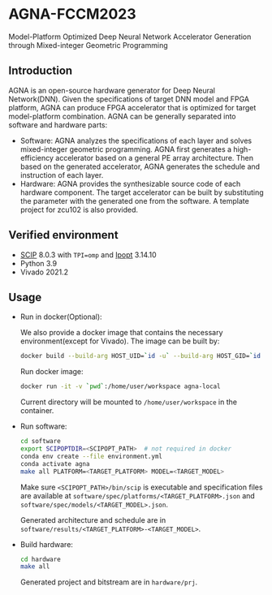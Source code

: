 # AGNA-FCCM2023

Model-Platform Optimized Deep Neural Network Accelerator Generation through Mixed-integer Geometric Programming

## Introduction

AGNA is an open-source hardware generator for Deep Neural Network(DNN). Given the specifications of target DNN model and FPGA platform, AGNA can produce FPGA accelerator that is optimized for target model-platform combination. AGNA can be generally separated into software and hardware parts:

- Software: AGNA analyzes the specifications of each layer and solves mixed-integer geometric programming. AGNA first generates a high-efficiency accelerator based on a general PE array architecture. Then based on the generated accelerator, AGNA generates the schedule and instruction of each layer.
- Hardware: AGNA provides the synthesizable source code of each hardware component. The target accelerator can be built by substituting the parameter with the generated one from the software. A template project for zcu102 is also provided.

## Verified environment

- [SCIP](https://www.scipopt.org/) 8.0.3 with `TPI=omp` and [Ipopt](https://github.com/coin-or/Ipopt) 3.14.10
- Python 3.9
- Vivado 2021.2

## Usage

- Run in docker(Optional):
    
    We also provide a docker image that contains the necessary environment(except for Vivado). The image can be built by:

    ```bash
    docker build --build-arg HOST_UID=`id -u` --build-arg HOST_GID=`id -g` -t agna-local .
    ```

    Run docker image:

    ```bash
    docker run -it -v `pwd`:/home/user/workspace agna-local
    ```

    Current directory will be mounted to `/home/user/workspace` in the container.

- Run software:

    ```bash
    cd software
    export SCIPOPTDIR=<SCIPOPT_PATH>  # not required in docker
    conda env create --file environment.yml
    conda activate agna
    make all PLATFORM=<TARGET_PLATFORM> MODEL=<TARGET_MODEL>
    ```
    Make sure `<SCIPOPT_PATH>/bin/scip` is executable and specification files are available at `software/spec/platforms/<TARGET_PLATFORM>.json` and `software/spec/models/<TARGET_MODEL>.json`.
    
    Generated architecture and schedule are in `software/results/<TARGET_PLATFORM>-<TARGET_MODEL>`.

- Build hardware:

    ```bash
    cd hardware
    make all
    ```
    Generated project and bitstream are in `hardware/prj`.
